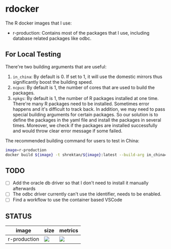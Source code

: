 # rdocker

The R docker images that I use:

- r-production: Contains most of the packages that I use, including database related packages like odbc.

## For Local Testing

There're two building arguments that are useful:

1. `in_china`: By default is 0. If set to 1, it will use the domestic mirrors thus significantly boost the building speed.
1. `ncpus`: By default is 1, the number of cores that are used to build the packages.
2. `npkgs`: By default is 1, the number of R packages installed at one time. There're many R packages need to be installed. Sometimes error happens and it's difficult to track back. In addition, we may need to pass special building arguments for certain packages. So our solution is to define the packages in the yaml file and install the packages in several times. Moreover, we check if the packages are installed successfully and would throw clear error message if some failed.

The recommended building command for users to test in China:

```bash
image=r-production
docker build ${image} -t shrektan/${image}:latest --build-arg in_china=1 --build-arg ncpus=5 --build-arg npkgs=5
```

## TODO

- [ ] Add the oracle db driver so that I don't need to install it manually afterwards
- [ ] The odbc driver currently can't use the identifier, needs to be enabled.
- [ ] Find a workflow to use the container based VSCode

## STATUS

image | size | metrics
----------|----------------|--------------
r-production | [![](https://images.microbadger.com/badges/image/shrektan/r-production.svg)](https://microbadger.com/images/shrektan/r-production "Get your own image badge on microbadger.com") | [![](https://images.microbadger.com/badges/version/shrektan/r-production.svg)](https://microbadger.com/images/shrektan/r-production "Get your own version badge on microbadger.com")

